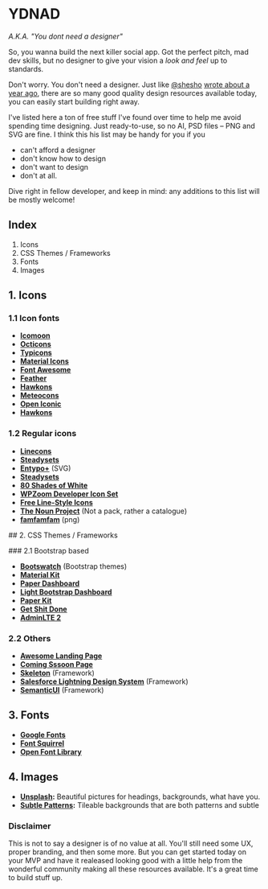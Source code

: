 # YDNAD
*A.K.A. "You dont need a designer"*

So, you wanna build the next killer social app. Got the perfect pitch, mad dev skills, but no designer to give your vision a *look and feel* up to standards.

Don't worry. You don't need a designer. Just like [@shesho](http://twitter.com/shesho) [wrote about a year ago](https://uxmag.com/articles/why-web-design-is-dead), there are so many good quality design resources available today, you can easily start building right away.

I've listed here a ton of free stuff I've found over time to help me avoid spending time designing. Just ready-to-use, so no AI, PSD files – PNG and SVG are fine. I think this his list may be handy for you if you
* can't afford a designer
* don't know how to design
* don't want to design
* don't at all.

Dive right in fellow developer, and keep in mind: any additions to this list will be mostly welcome!

## Index
1. Icons
2. CSS Themes / Frameworks
3. Fonts
4. Images

## 1. Icons

### 1.1 Icon fonts
* **[Icomoon](https://icomoon.io/#icons-icomoon)**
* **[Octicons](https://octicons.github.com/)**
* **[Typicons](http://typicons.com/)**
* **[Material Icons](https://design.google.com/icons/)**
* **[Font Awesome](http://fortawesome.github.io/Font-Awesome/)**
* **[Feather](http://colebemis.com/feather/)**
* **[Hawkons](http://hawcons.com/preview/)**
* **[Meteocons](http://www.alessioatzeni.com/meteocons/)**
* **[Open Iconic](https://useiconic.com/open/)**
* **[Hawkons](http://hawcons.com/preview/)**

### 1.2 Regular icons
* **[Linecons](http://designmodo.com/linecons-free/)**
* **[Steadysets](http://steadysets.com/)**
* **[Entypo+](http://www.entypo.com/)** (SVG)
* **[Steadysets](http://steadysets.com/)**
* **[80 Shades of White](https://dribbble.com/shots/928458-80-Shades-of-White-Icons)**
* **[WPZoom Developer Icon Set](http://www.wpzoom.com/wpzoom/new-freebie-wpzoom-developer-icon-set-154-free-icons/)**
* **[Free Line-Style Icons](http://www.elegantthemes.com/blog/freebie-of-the-week/free-line-style-icons)**
* **[The Noun Project](https://thenounproject.com/)** (Not a pack, rather a catalogue)
* **[famfamfam](http://www.famfamfam.com/lab/icons/silk/)** (png)

## 2. CSS Themes / Frameworks

### 2.1 Bootstrap based
* **[Bootswatch](https://bootswatch.com/)** (Bootstrap themes)
* **[Material Kit](http://www.creative-tim.com/product/material-kit)**
* **[Paper Dashboard](http://www.creative-tim.com/product/paper-dashboard)**
* **[Light Bootstrap Dashboard](http://www.creative-tim.com/product/light-bootstrap-dashboard)**
* **[Paper Kit](http://www.creative-tim.com/product/paper-kit)**
* **[Get Shit Done](http://www.creative-tim.com/product/get-shit-done-kit)**
* **[AdminLTE 2](https://almsaeedstudio.com/blog/features-of-adminlte-2.1)**

### 2.2 Others
* **[Awesome Landing Page](http://www.creative-tim.com/product/awesome-landing-page)**
* **[Coming Sssoon Page](http://www.creative-tim.com/product/coming-sssoon-page)**
* **[Skeleton](http://getskeleton.com/)** (Framework)
* **[Salesforce Lightning Design System](https://www.lightningdesignsystem.com/)** (Framework)
* **[SemanticUI](http://semantic-ui.com/)** (Framework)

## 3. Fonts
* **[Google Fonts](https://www.google.com/fonts)**
* **[Font Squirrel](https://www.fontsquirrel.com/)**
* **[Open Font Library](https://fontlibrary.org/)**

## 4. Images
* **[Unsplash](https://unsplash.com/):** Beautiful pictures for headings, backgrounds, what have you.
* **[Subtle Patterns](http://subtlepatterns.com/):** Tileable backgrounds that are both patterns and subtle


### Disclaimer
This is not to say a designer is of no value at all. You'll still need some UX, proper branding, and then some more. But you can get started today on your MVP and have it realeased looking good with a little help from the wonderful community making all these resources available. It's a great time to build stuff up.
